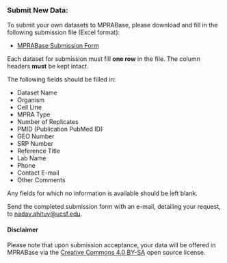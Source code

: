 ### Submit New Data:


To submit your own datasets to MPRABase, please download and fill in the following submission file (Excel format):

 - <a href='download/MPRAbase_submission_form.xlsx' target='_blank' class='text-decoration-none'>MPRABase Submission Form</a>
 
 
Each dataset for submission must fill **one row** in the file. The column headers **must** be kept intact.

The following fields should be filled in:

 - Dataset Name
 - Organism
 - Cell Line
 - MPRA Type
 - Number of Replicates
 - PMID (Publication PubMed ID)
 - GEO Number
 - SRP Number
 - Reference Title
 - Lab Name
 - Phone
 - Contact E-mail
 - Other Comments

Any fields for which no information is available should be left blank.
 

Send the completed submission form with an e-mail, detailing your request, to <a href='mailto:nadav.ahituv@ucsf.edu' class='text-decoration-none'>nadav.ahituv@ucsf.edu</a>.

#### Disclaimer

Please note that upon submission acceptance, your data will be offered in MPRABase via the <a href='https://creativecommons.org/licenses/by-sa/4.0/legalcode.en' target='_blank' rel='noreferrer'>Creative Commons 4.0 BY-SA</a> open source license.